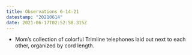 ```yaml
---
title: Observations 6-14-21
datestamp: "20210614"
date: 2021-06-17T02:52:58.315Z
---
```

- Mom’s collection of colorful Trimline telephones laid out next to each other, organized by cord length.
